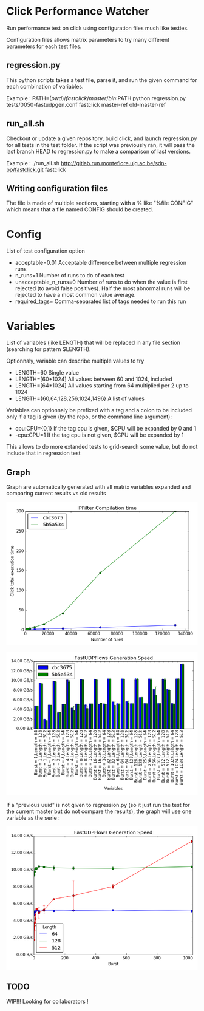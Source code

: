 Click Performance Watcher
=========================

Run performance test on click using configuration files much like 
testies.

Configuration files allows matrix parameters to try many different parameters for each test files.

regression.py
-------------
This python scripts takes a test file, parse it, and run the given command for each combination of variables.

Example :
	PATH=$(pwd)/fastclick/master/bin:$PATH python regression.py tests/0050-fastudpgen.conf fastclick master-ref old-master-ref

run\_all.sh
-----------
Checkout or update a given repository, build click, and launch regression.py
for all tests in the test folder. If the script was previously ran, it will
pass the last branch HEAD to regression.py to make a comparison of last
versions.

Example :
	./run_all.sh http://gitlab.run.montefiore.ulg.ac.be/sdn-pp/fastclick.git fastclick

Writing configuration files
---------------------------

The file is made of multiple sections, starting with a % like "%file CONFIG" which means that a file named CONFIG should be created.


# Config
List of test configuration option
 - acceptable=0.01         Acceptable difference between multiple regression runs
 - n\_runs=1               Number of runs to do of each test
 - unacceptable\_n\_runs=0 Number of runs to do when the value is first rejected (to avoid false positives). Half the most abnormal runs will be rejected to have a most common value average.
 - required\_tags=         Comma-separated list of tags needed to run this run

# Variables
List of variables (like LENGTH) that will be replaced in any file section (searching for pattern $LENGTH).

Optionnaly, variable can describe multiple values to try
 - LENGTH=60 Single value
 - LENGTH=[60+1024] All values between 60 and 1024, included
 - LENGTH=\[64\*1024\] All values starting from 64 multiplied per 2 up to 1024
 - LENGTH={60,64,128,256,1024,1496} A list of values

Variables can optionnaly be prefixed with a tag and a colon to be included only
if a tag is given (by the repo, or the command line argument):
 - cpu:CPU={0,1} If the tag cpu is given, $CPU will be expanded by 0 and 1
 - -cpu:CPU=1    If the tag cpu is not given, $CPU will be expanded by 1

This allows to do more extanded tests to grid-search some value, but do not include that in regression test

Graph
-----
Graph are automatically generated with all matrix variables expanded and comparing current results vs old results

![alt tag](doc/sample_graph2.png)

![alt tag](doc/sample_graph.png)

If a "previous uuid" is not given to regression.py (so it just run the test for the current master but do not compare the results), the graph will use one variable as the serie :

![alt tag](doc/sample_graph3.png)

TODO
----
WIP!!! Looking for collaborators !
